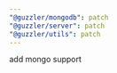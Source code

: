 ```yaml
---
"@guzzler/mongodb": patch
"@guzzler/server": patch
"@guzzler/utils": patch
---
```


add mongo support
